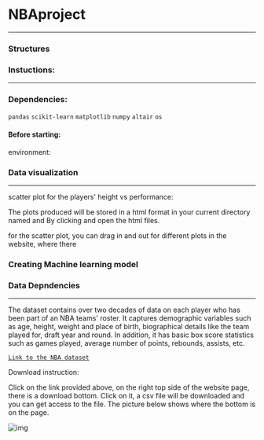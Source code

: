 # NBAproject

-----------
### Structures

### Instuctions:

-----------
### Dependencies:
`pandas` `scikit-learn` `matplotlib`
`numpy` `altair` `os`

#### Before starting:

environment:


### Data visualization

-----------
scatter plot for the players' height vs performance:

The plots produced will be stored in a html format in your current directory named and
By clicking and open the html files.

for the scatter plot, you can drag in and out for different plots in the website, where there

### Creating Machine learning model



### Data Depndencies

-----------
The dataset contains over two decades of data on each player who has been part of an NBA teams' roster. It captures demographic variables such as age, height, weight and place of birth, biographical details like the team played for, draft year and round. In addition, it has basic box score statistics such as games played, average number of points, rebounds, assists, etc.

[```Link to the NBA dataset```](https://www.kaggle.com/justinas/nba-players-data)

Download instruction:

Click on the link provided above, on the right top side of the website page, there is a download bottom. Click on it, a csv file will be downloaded and you can get access to the file. The picture below shows where the bottom is on the page.

![img](https://github.com/xironw/NBAproject/blob/main/datadownload.png")

